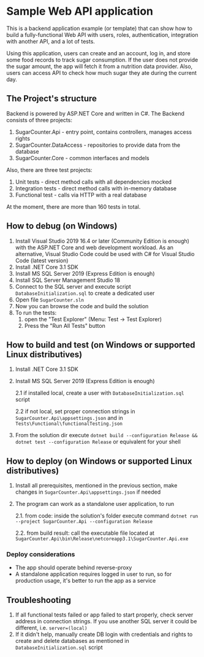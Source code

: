 # Sample Web API application

This is a backend application example (or template) that can show how to build a fully-functional Web API with users, roles, authentication, integration with another API, and a lot of tests.

Using this application, users can create and an account, log in, and store some food records to track sugar consumption. If the user does not provide the sugar amount, the app will fetch it from a nutrition data provider. Also, users can access API to check how much sugar they ate during the current day.

## The Project's structure
Backend is powered by ASP.NET Core and written in C#. The Backend consists of three projects:

1. SugarCounter.Api - entry point, contains controllers, manages access rights
2. SugarCounter.DataAccess - repositories to provide data from the database
3. SugarCounter.Core - common interfaces and models

Also, there are three test projects:

   1. Unit tests - direct method calls with all dependencies mocked
   2. Integration tests - direct method calls with in-memory database
   3. Functional test - calls via HTTP with a real database

At the moment, there are more than 160 tests in total.

## How to debug (on Windows)
1. Install Visual Studio 2019 16.4 or later (Community Edition is enough) with the ASP.NET Core and web development workload.
    As an alternative, Visual Studio Code could be used with C# for Visual Studio Code (latest version)
1. Install .NET Core 3.1 SDK
1. Install MS SQL Server 2019 (Express Edition is enough)
1. Install SQL Server Management Studio 18
1. Connect to the SQL server and execute script `DatabaseInitialization.sql` to create a dedicated user
1. Open file `SugarCounter.sln`
1. Now you can browse the code and build the solution
1. To run the tests:
    1. open the "Test Explorer" (Menu: Test -> Test Explorer)
    1. Press the "Run All Tests" button

## How to build and test (on Windows or supported Linux distributives)
1. Install .NET Core 3.1 SDK
2. Install MS SQL Server 2019 (Express Edition is enough)

    2.1 if installed local, create a user with `DatabaseInitialization.sql` script

    2.2 if not local, set proper connection strings in `SugarCounter.Api\appsettings.json` and in `Tests\Functional\functionalTesting.json`
3. From the solution dir execute `dotnet build --configuration Release && dotnet test --configuration Release` or equivalent for your shell

## How to deploy (on Windows or supported Linux distributives)
1. Install all prerequisites, mentioned in the previous section, make changes in `SugarCounter.Api\appsettings.json` if needed
2. The program can work as a standalone user application, to run

   2.1. from code: inside the solution's folder execute command `dotnet run --project SugarCounter.Api --configuration Release` 

   2.2. from build result: call the executable file located at `SugarCounter.Api\bin\Release\netcoreapp3.1\SugarCounter.Api.exe`

### Deploy considerations
- The app should operate behind reverse-proxy
- A standalone application requires logged in user to run, so for production usage, it's better to run the app as a service

## Troubleshooting
1. If all functional tests failed or app failed to start properly, check server address in connection strings. If you use another SQL server it could be different, i.e. `server=(local)`
2. If it didn't help, manually create DB login with credentials and rights to create and delete databases as mentioned in `DatabaseInitialization.sql` script
